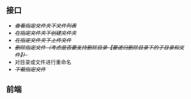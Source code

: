 ## 接口
* ~~*查看指定文件夹下文件列表*~~
* ~~*在指定文件夹下创建文件夹*~~
* ~~*在指定文件夹下上传文件*~~
* ~~*删除指定文件（考虑是否要支持删除目录【要递归删除目录下的子目录和文件】）*~~
* 对目录或文件进行重命名
* ~~*下载指定文件*~~

## 前端

